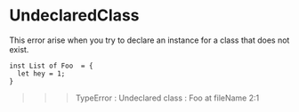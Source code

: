 # UndeclaredClass

This error arise when you try to declare an instance for a class that does not exist.

```
inst List of Foo  = {
  let hey = 1;
}
```
>>>TypeError : Undeclared class : Foo at fileName 2:1
